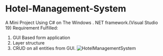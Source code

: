 # Hotel-Management-System
A Mini Project Using C# on The Windows . NET framework.(Visual Studio 19)
Requirement Fulfilled: 
1.	GUI Based form application 
2.	Layer structure
3.	CRUD on all entities from GUI.
![HotelManagementSystem](https://user-images.githubusercontent.com/63871822/147205530-79d3f516-79da-4cf5-aa80-4785e692b18e.png)


